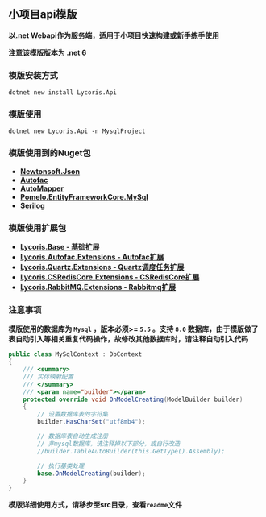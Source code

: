 ## 小项目api模版

**以.net Webapi作为服务端，适用于小项目快速构建或新手练手使用**

**注意该模版版本为 .net 6**

### 模版安装方式
```shell
dotnet new install Lycoris.Api
```

### 模版使用
```shell
dotnet new Lycoris.Api -n MysqlProject
```

### 模版使用到的Nuget包
- **[Newtonsoft.Json](https://www.newtonsoft.com/json)**
- **[Autofac](https://autofac.org/)**
- **[AutoMapper](https://automapper.org/)**
- **[Pomelo.EntityFrameworkCore.MySql](https://github.com/PomeloFoundation/Pomelo.EntityFrameworkCore.MySql)**
- **[Serilog](https://github.com/serilog/serilog-aspnetcore)**

### 模版使用扩展包
- **[Lycoris.Base - 基础扩展](https://github.com/lycoris-xmin/Lycoris.Base)**
- **[Lycoris.Autofac.Extensions - Autofac扩展](https://github.com/lycoris-xmin/Lycoris.Autofac.Extensions)**
- **[Lycoris.Quartz.Extensions - Quartz调度任务扩展](https://github.com/lycoris-xmin/Lycoris.Quartz.Extensions)**
- **[Lycoris.CSRedisCore.Extensions - CSRedisCore扩展](https://github.com/lycoris-xmin/Lycoris.CSRedisCore.Extensions)**
- **[Lycoris.RabbitMQ.Extensions - Rabbitmq扩展](https://github.com/lycoris-xmin/Lycoris.RabbitMQ.Extensions)**


### 注意事项
**模版使用的数据库为 `Mysql` ，版本必须>= `5.5` 。支持 `8.0` 数据库，由于模版做了表自动引入等相关重复代码操作，故修改其他数据库时，请注释自动引入代码**

```csharp
public class MySqlContext : DbContext
{
    /// <summary>
    /// 实体映射配置
    /// </summary>
    /// <param name="builder"></param>
    protected override void OnModelCreating(ModelBuilder builder)
    {
        // 设置数据库表的字符集
        builder.HasCharSet("utf8mb4");

        // 数据库表自动生成注册
        // 非mysql数据库，请注释掉以下部分，或自行改造
        //builder.TableAutoBuilder(this.GetType().Assembly);

        // 执行基类处理
        base.OnModelCreating(builder);
    }
}
```

**模版详细使用方式，请移步至src目录，查看`readme`文件**
